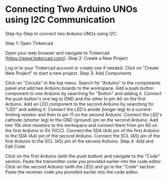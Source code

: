 # Connecting Two Arduino UNOs using I2C Communication


Step-by-Step to connect two Arduino UNOs using I2C:

Step 1: Open Tinkercad

Open your web browser and navigate to Tinkercad (https://www.tinkercad.com/).
Step 2: Create a New Project

Log in to your Tinkercad account or create one if needed.
Click on "Create New Project" to start a new project.
Step 3: Add Components

Click on "Circuits" in the top menu.
Search for "Arduino" in the components panel and add two Arduino boards to the workspace.
Add a push button component to one Arduino by searching for "Button" and adding it.
Connect the push button's one leg to GND and the other to pin A0 on the first Arduino.
Add an LED component to the second Arduino by searching for "LED" and adding it.
Connect the LED's anode (longer leg) to a current-limiting resistor and then to pin 11 on the second Arduino.
Connect the LED's cathode (shorter leg) to the GND (ground) pin on the second Arduino.
Add two 10k ohm resistors to the workspace and connect them from pin A0 on the first Arduino to 5V (VCC).
Connect the SDA (A4) pin of the first Arduino to the SDA (A4) pin of the second Arduino.
Connect the SCL (A5) pin of the first Arduino to the SCL (A5) pin of the second Arduino.
Step 4: Add and Edit Code

Click on the first Arduino (with the push button) and navigate to the "Code" section.
Paste the transmitter code you provided earlier into the code editor.
Click on the second Arduino (with the LED) and go to the "Code" section.
Paste the receiver code you provided earlier into the code editor.
